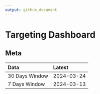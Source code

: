 ```yaml
---
output: github_document
---
```


# Targeting Dashboard



## Meta


|Data           |Latest     |
|:--------------|:----------|
|30 Days Window |2024-03-24 |
|7 Days Window  |2024-03-13 |
